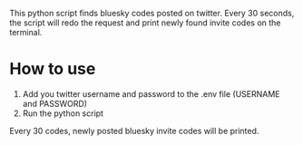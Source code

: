 This python script finds bluesky codes posted on twitter.
Every 30 seconds, the script will redo the request and print newly found invite codes on the terminal.

# How to use

1. Add you twitter username and password to the .env file (USERNAME and PASSWORD)
2. Run the python script

Every 30 codes, newly posted bluesky invite codes will be printed.

